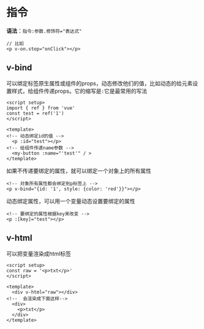 # 指令

**语法**：`指令:参数.修饰符="表达式"`

```vue
// 比如
<p v-on.stop="onClick"></p>
```

## v-bind

可以绑定标签原生属性或组件的props，动态修改他们的值，比如动态的给元素设置样式，给组件传递props。它的缩写是`:`它是最常用的写法

```vue
<script setup>
import { ref } from 'vue'
const test = ref('1')
</script>

<template>
<!-- 动态绑定id的值 -->
  <p :id="test"></p>
<!-- 给组件传递name参数 -->
  <my-button :name="'test'" / >
</template>
```

如果不传递要绑定的属性，就可以绑定一个对象上的所有属性

```vue
<!-- 对象所有属性都会绑定到p标签上 -->
<p v-bind="{id: '1', style: {color: 'red'}}"></p>
```

动态绑定属性，可以用一个变量动态设置要绑定的属性

```vue
<!-- 要绑定的属性根据key来改变 -->
<p :[key]="test"></p>
```


## v-html

可以把变量渲染成html标签

```vue
<script setup>
const raw = '<p>txt</p>'
</script>

<template>
  <div v-html="raw"></div>
<!--  会渲染成下面这样-->
  <div>
    <p>txt</p>
  </div>
</template>
```
